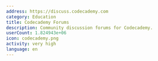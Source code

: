 ```yaml
---
address: https://discuss.codecademy.com
category: Education
title: Codecademy Forums
description: Community discussion forums for Codecademy.
userCount: 1.824943e+06
icon: codecademy.png
activity: very high
language: en
---
```

